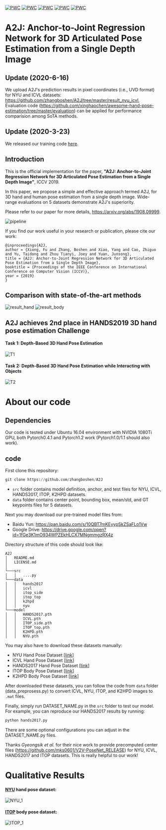 [![PWC](https://img.shields.io/endpoint.svg?url=https://paperswithcode.com/badge/a2j-anchor-to-joint-regression-network-for-3d/pose-estimation-on-hands-2017)](https://paperswithcode.com/sota/pose-estimation-on-hands-2017?p=a2j-anchor-to-joint-regression-network-for-3d) [![PWC](https://img.shields.io/endpoint.svg?url=https://paperswithcode.com/badge/a2j-anchor-to-joint-regression-network-for-3d/hand-pose-estimation-on-nyu-hands)](https://paperswithcode.com/sota/hand-pose-estimation-on-nyu-hands?p=a2j-anchor-to-joint-regression-network-for-3d)
[![PWC](https://img.shields.io/endpoint.svg?url=https://paperswithcode.com/badge/a2j-anchor-to-joint-regression-network-for-3d/hand-pose-estimation-on-icvl-hands)](https://paperswithcode.com/sota/hand-pose-estimation-on-icvl-hands?p=a2j-anchor-to-joint-regression-network-for-3d) [![PWC](https://img.shields.io/endpoint.svg?url=https://paperswithcode.com/badge/a2j-anchor-to-joint-regression-network-for-3d/pose-estimation-on-itop-front-view)](https://paperswithcode.com/sota/pose-estimation-on-itop-front-view?p=a2j-anchor-to-joint-regression-network-for-3d)
[![PWC](https://img.shields.io/endpoint.svg?url=https://paperswithcode.com/badge/a2j-anchor-to-joint-regression-network-for-3d/pose-estimation-on-itop-top-view)](https://paperswithcode.com/sota/pose-estimation-on-itop-top-view?p=a2j-anchor-to-joint-regression-network-for-3d)



# A2J: Anchor-to-Joint Regression Network for 3D Articulated Pose Estimation from a Single Depth Image
## Update (2020-6-16)
We upload A2J's prediction results in pixel coordinates (i.e., UVD format) for NYU and ICVL datasets: https://github.com/zhangboshen/A2J/tree/master/result_nyu_icvl,
Evaluation code (https://github.com/xinghaochen/awesome-hand-pose-estimation/tree/master/evaluation) can be applied for performance comparision among SoTA methods.

## Update (2020-3-23)
We released our training code [here](https://github.com/zhangboshen/A2J/tree/master/src_train). 

## Introduction
This is the official implementation for the paper, **"A2J: Anchor-to-Joint Regression Network for 3D Articulated Pose Estimation from a Single Depth Image"**, ICCV 2019. 

In this paper, we propose a simple and effective approach termed A2J, for 3D hand and human pose estimation from a single depth image. Wide-range evaluations on 5 datasets demonstrate A2J's superiority.

Please refer to our paper for more details, https://arxiv.org/abs/1908.09999.

![pipeline](https://github.com/zhangboshen/A2J/blob/master/fig/A2Jpipeline.png)

If you find our work useful in your research or publication, please cite our work:
```
@inproceedings{A2J,
author = {Xiong, Fu and Zhang, Boshen and Xiao, Yang and Cao, Zhiguo and Yu, Taidong and Zhou Tianyi, Joey and Yuan, Junsong},
title = {A2J: Anchor-to-Joint Regression Network for 3D Articulated Pose Estimation from a Single Depth Image},
booktitle = {Proceedings of the IEEE Conference on International Conference on Computer Vision (ICCV)},
year = {2019}
}
```
## Comparison with state-of-the-art methods
![result_hand](https://github.com/zhangboshen/A2J/blob/master/fig/result_hand.png)
![result_body](https://github.com/zhangboshen/A2J/blob/master/fig/result_body.png)

## A2J achieves 2nd place in HANDS2019 3D hand pose estimation Challenge
#### Task 1: Depth-Based 3D Hand Pose Estimation
![T1](https://github.com/zhangboshen/A2J/blob/master/fig/T1.jpg)
#### Task 2: Depth-Based 3D Hand Pose Estimation while Interacting with Objects 
![T2](https://github.com/zhangboshen/A2J/blob/master/fig/T2.jpg)



# About our code 

## Dependencies
Our code is tested under Ubuntu 16.04 environment with NVIDIA 1080Ti GPU, both Pytorch0.4.1 and Pytorch1.2 work (Pytorch1.0/1.1 should also work).

## code
First clone this repository:  
```python
git clone https://github.com/zhangboshen/A2J
```

- `src` folder contains model definition, anchor, and test files for NYU, ICVL, HANDS2017, ITOP, K2HPD datasets.
- `data` folder contains center point, bounding box, mean/std, and GT keypoints files for 5 datasets.

Next you may download our pre-trained model files from:     
- Baidu Yun: https://pan.baidu.com/s/10QBT7mKEyypSkZSaFLo1Vw    
- Google Drive: https://drive.google.com/open?id=1fGe3K1mO934WPZEkHLCX7MNgmmgzRX4z

Directory structure of this code should look like:  
```
A2J
│   README.md
│   LICENSE.md  
│
└───src
│   │   ....py
└───data
│   │   hands2017
│   │   icvl
│   │   itop_side
│   │   itop_top
│   │   k2hpd
│   │   nyu
└───model
│   │   HANDS2017.pth
│   │   ICVL.pth
│   │   ITOP_side.pth
│   │   ITOP_top.pth
│   │   K2HPD.pth
│   │   NYU.pth
```

You may also have to download these datasets manually:  
- NYU Hand Pose Dataset [[link](https://jonathantompson.github.io/)]
- ICVL Hand Pose Dataset [[link](https://labicvl.github.io/hand.html)]
- HANDS2017 Hand Pose Dataset [[link](https://competitions.codalab.org/competitions/17356)]
- ITOP Body Pose Dataset [[link](https://www.alberthaque.com/projects/viewpoint_3d_pose/)]
- K2HPD Body Pose Dataset [[link](http://www.sysu-hcp.net/kinect2-human-pose-dataset-k2hpd/)]

After downloaded these datasets, you can follow the code from `data` folder (data_preprosess.py) to convert ICVL, NYU, ITOP, and K2HPD images to `.mat` files.

Finally, simply run DATASET_NAME.py in the `src` folder to test our model. For example, you can reproduce our HANDS2017 results by running:    
```python
python hands2017.py
```

There are some optional configurations you can adjust in the DATASET_NAME.py files.

Thanks *Gyeongsik et al.* for their nice work to provide precomputed center files (https://github.com/mks0601/V2V-PoseNet_RELEASE) for NYU, ICVL, HANDS2017 and ITOP datasets. This is really helpful to our work!



# Qualitative Results
#### [NYU](https://jonathantompson.github.io/NYU_Hand_Pose_Dataset.htm) hand pose dataset:
![NYU_1](https://github.com/zhangboshen/A2J/blob/master/fig/NYU_1.png)
&nbsp;

#### [ITOP](https://www.alberthaque.com/projects/viewpoint_3d_pose/) body pose dataset:
![ITOP_1](https://github.com/zhangboshen/A2J/blob/master/fig/ITOP_1.png)

